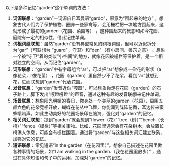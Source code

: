 以下是多种记忆“garden”这个单词的方法：
1. **词源联想**：“garden”一词源自日耳曼语“gardo”，原意为“围起来的地方” 。想象古代人们为了保护植物、圈养一些家禽等，会用栅栏把一块地方围起来，这就形成了最初的garden（花园、菜园等） ，这种围起来的概念和如今花园、庭院有一定的相似性，借此记住单词。
2. **词根词缀联想**：虽然“garden”没有典型常见的词根词缀，但可以近似拆分为“gar”（可联想为 “guard”，守卫）和“den”（有小房间、兽穴之意） 。想象一个被“守卫”着的类似“小空间”的地方，就像花园被栅栏等保护着，是一个相对独立的空间，从而记住“garden”。
3. **词形联想**：“garden”中有字母组合“ar”，可以把“ar”想象成一朵花的形状（a像花朵，r像花茎） ，花园（garden）里自然少不了花朵，看到“ar”就想到花，进而联想到“garden”代表花园。
4. **发音联想**：“garden”发音近似“嘎蹬”，可以想象你走在花园（garden）的石子路上，脚下发出“嘎蹬嘎蹬”的声音，通过这种有趣的发音联想来记住单词。
5. **场景联想**：想象阳光明媚的春日，你身处一个美丽的garden（花园），周围五颜六色的花朵竞相开放，蝴蝶在花丛中飞舞，你能闻到阵阵花香，耳边传来蜜蜂嗡嗡声。如此生动美好的花园场景印在脑海，强化对“garden”的记忆。
6. **相关词汇联想**：提到“garden”就会想到“flower（花）”“tree（树）”“bench（长椅）”“fence（栅栏）”等相关事物。比如，花园里通常会有花朵树木，会放置长椅供人休息，可能会有栅栏围着。通过将“garden”与这些相关词汇建立联系，加强对它的记忆。
7. **短语联想**：常见短语“in the garden（在花园里）”。想象自己描述在花园里做各种事情的场景，如“I am walking in the garden.（我在花园里散步）” ，通过在具体短语和句子中的运用，加深对“garden”的记忆。 